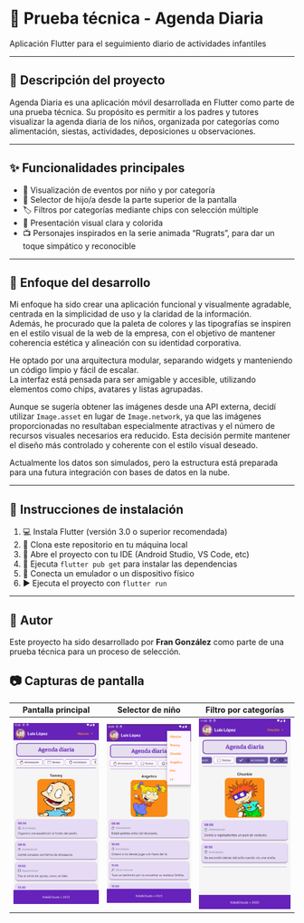 # 📝 Prueba técnica - Agenda Diaria  
Aplicación Flutter para el seguimiento diario de actividades infantiles

---

## 📌 Descripción del proyecto  
Agenda Diaria es una aplicación móvil desarrollada en Flutter como parte de una prueba técnica. Su propósito es permitir a los padres y tutores visualizar la agenda diaria de los niños, organizada por categorías como alimentación, siestas, actividades, deposiciones u observaciones.

---

## ✨ Funcionalidades principales  
- 👶 Visualización de eventos por niño y por categoría  
- 🔽 Selector de hijo/a desde la parte superior de la pantalla  
- 🏷️ Filtros por categorías mediante chips con selección múltiple  
- 🎨 Presentación visual clara y colorida  
- 📺 Personajes inspirados en la serie animada “Rugrats”, para dar un toque simpático y reconocible

---

## 🔧 Enfoque del desarrollo  
Mi enfoque ha sido crear una aplicación funcional y visualmente agradable, centrada en la simplicidad de uso y la claridad de la información.  
Además, he procurado que la paleta de colores y las tipografías se inspiren en el estilo visual de la web de la empresa, con el objetivo de mantener coherencia estética y alineación con su identidad corporativa.  

He optado por una arquitectura modular, separando widgets y manteniendo un código limpio y fácil de escalar.  
La interfaz está pensada para ser amigable y accesible, utilizando elementos como chips, avatares y listas agrupadas.  

Aunque se sugería obtener las imágenes desde una API externa, decidí utilizar `Image.asset` en lugar de `Image.network`, ya que las imágenes proporcionadas no resultaban especialmente atractivas y el número de recursos visuales necesarios era reducido. Esta decisión permite mantener el diseño más controlado y coherente con el estilo visual deseado.

Actualmente los datos son simulados, pero la estructura está preparada para una futura integración con bases de datos en la nube.

---

## 🚀 Instrucciones de instalación  
1. 💻 Instala Flutter (versión 3.0 o superior recomendada)  
2. 📂 Clona este repositorio en tu máquina local  
3. 🧰 Abre el proyecto con tu IDE (Android Studio, VS Code, etc)  
4. 🔄 Ejecuta `flutter pub get` para instalar las dependencias  
5. 📱 Conecta un emulador o un dispositivo físico  
6. ▶️ Ejecuta el proyecto con `flutter run`

---

## 👤 Autor  
Este proyecto ha sido desarrollado por **Fran González** como parte de una prueba técnica para un proceso de selección.

## 📷 Capturas de pantalla

| Pantalla principal | Selector de niño | Filtro por categorías |
|--------------------|------------------|------------------------|
| ![](assets/screenshots/main.png) | ![](assets/screenshots/selector.png) | ![](assets/screenshots/filters.png) |
